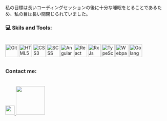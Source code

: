 私の目標は長いコーディングセッションの後に十分な睡眠をとることであるため、私の目は長い間閉じられていました。

### 💻 Skils and Tools: <br><br>

<img align="left" alt="Git" width="40px" src="https://git-scm.com/images/logos/downloads/Git-Icon-1788C.png">
<img align="left" alt="HTML5" width="40px" src="https://clay-atlas.com/wp-content/uploads/2020/02/html.png">
<img align="left" alt="CSS3" width="40px"  src="https://cdn1.iconfinder.com/data/icons/social-media-logos-7/64/css-3-512.png">
<img align="left" alt="SCSS" width="40px" src="https://cdn-icons-png.flaticon.com/512/5968/5968358.png">
<img align="left" alt="Angular" width="40px" src="https://cdn3.iconfinder.com/data/icons/popular-services-brands/512/angular-js-512.png">
<img align="left" alt="React" width="40px" src="http://ibthemespro.com/docs/beny/img/side-nav/cmm4.png">
<img align="left" alt="RxJs" width="40px" src="https://rxjs.dev/generated/images/marketing/home/Rx_Logo-512-512.png">
<img align="left" alt="TypeScript" width="40px" src="https://upload.wikimedia.org/wikipedia/commons/thumb/4/4c/Typescript_logo_2020.svg/1024px-Typescript_logo_2020.svg.png">
<img align="left" alt="Webpack" width="40px" src="https://cdn.freebiesupply.com/logos/large/2x/webpack-icon-logo-png-transparent.png">
<img align="left" alt="Golang" width="40px" src="https://rtfm.co.ua/wp-content/uploads/2018/02/golang-color-icon2.png"><br><br>

<br>

### Contact me: <br><br>

<a href="https://t.me/HostListening">
  <img width="28.88" src="https://www.freeiconspng.com/thumbs/telegram-icon/telegram-icon-15.png">
</a>
<a href="mailto:14837eng@gmail.com">
  <img width="90" src="https://camo.githubusercontent.com/571384769c09e0c66b45e39b5be70f68f552db3e2b2311bc2064f0d4a9f5983b/68747470733a2f2f696d672e736869656c64732e696f2f62616467652f476d61696c2d4431343833363f7374796c653d666f722d7468652d6261646765266c6f676f3d676d61696c266c6f676f436f6c6f723d7768697465">
</a>
